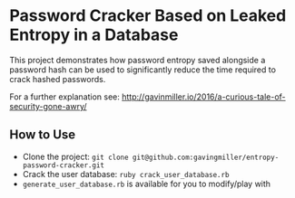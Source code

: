 # Password Cracker Based on Leaked Entropy in a Database

This project demonstrates how password entropy saved alongside a password hash can be used to significantly
reduce the time required to crack hashed passwords.

For a further explanation see: http://gavinmiller.io/2016/a-curious-tale-of-security-gone-awry/

## How to Use

* Clone the project: `git clone git@github.com:gavingmiller/entropy-password-cracker.git`
* Crack the user database: `ruby crack_user_database.rb`
* `generate_user_database.rb` is available for you to modify/play with
